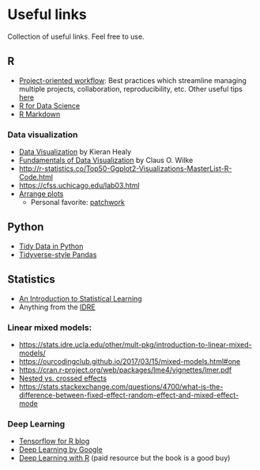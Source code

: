 # Useful links

Collection of useful links. Feel free to use.

## R

- [Project-oriented workflow](https://www.tidyverse.org/articles/2017/12/workflow-vs-script/): Best practices which streamline managing multiple projects, collaboration, reproducibility, etc. Other useful tips [here](https://www.stat.ubc.ca/~jenny/STAT545A/block19_codeFormattingOrganization.html)
- [R for Data Science](http://r4ds.had.co.nz/)
- [R Markdown](https://bookdown.org/yihui/rmarkdown/)

### Data visualization

- [Data Visualization](https://socviz.co/index.html#preface) by Kieran Healy
- [Fundamentals of Data Visualization](https://serialmentor.com/dataviz/) by Claus O. Wilke
- http://r-statistics.co/Top50-Ggplot2-Visualizations-MasterList-R-Code.html
- https://cfss.uchicago.edu/lab03.html
- [Arrange plots](https://stackoverflow.com/questions/7993722/creating-arbitrary-panes-in-ggplot2/51220506#51220506)
  - Personal favorite: [patchwork](https://github.com/thomasp85/patchwork)
  
  
## Python

- [Tidy Data in Python](http://www.jeannicholashould.com/tidy-data-in-python.html)
- [Tidyverse-style Pandas](https://stmorse.github.io/journal/tidyverse-style-pandas.html)

## Statistics

- [An Introduction to Statistical Learning](https://www-bcf.usc.edu/~gareth/ISL/)
- Anything from the [IDRE](https://stats.idre.ucla.edu/other/dae/)

### Linear mixed models: 
- https://stats.idre.ucla.edu/other/mult-pkg/introduction-to-linear-mixed-models/
- https://ourcodingclub.github.io/2017/03/15/mixed-models.html#one
- https://cran.r-project.org/web/packages/lme4/vignettes/lmer.pdf
- [Nested vs. crossed effects](https://stats.stackexchange.com/questions/228800/crossed-vs-nested-random-effects-how-do-they-differ-and-how-are-they-specified)
- https://stats.stackexchange.com/questions/4700/what-is-the-difference-between-fixed-effect-random-effect-and-mixed-effect-mode
  
### Deep Learning
- [Tensorflow for R blog](https://blogs.rstudio.com/tensorflow/)
- [Deep Learning by Google](https://www.udacity.com/course/deep-learning--ud730)
- [Deep Learning with R](https://www.amazon.com/Deep-Learning-R-Francois-Chollet/dp/161729554X) (paid resource but the book is a good buy)
